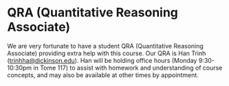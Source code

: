 # QRA (Quantitative Reasoning Associate)

We are very fortunate to have a student QRA (Quantitative Reasoning
Associate) providing extra help with this course. Our QRA is Han Trinh
(trinhha@dickinson.edu). Han will be holding office hours (Monday
9:30-10:30pm in Tome 117) to assist with homework and understanding of
course concepts, and may also be available at other times by
appointment.


